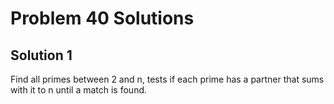 # Problem 40 Solutions

## Solution 1
Find all primes between 2 and n, tests if each prime has a partner that sums
with it to n until a match is found. 


